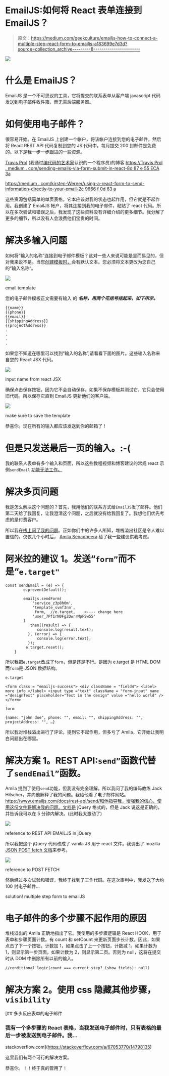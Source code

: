 # EmailJS:如何将 React 表单连接到 EmailJS？

> 原文：<https://medium.com/geekculture/emailjs-how-to-connect-a-multiple-step-react-form-to-emailjs-a183699e7d3d?source=collection_archive---------8----------------------->

![](img/b3e38e5bc86d0d553f65e15ab40a61d0.png)

# 什么是 EmailJS？

EmailJS 是一个不可思议的工具，它将提交的联系表单从客户端 javascript 代码发送到电子邮件收件箱，而无需后端服务器。

# **如何使用电子邮件？**

很容易开始。在 EmailJS 上创建一个帐户，将该帐户连接到您的电子邮件，然后将 React REST API 代码复制到您的 JS 代码中。每月提交 200 封邮件是免费的。以下是我一步一步跟进的一些资源。

[Travis Prol](https://medium.com/u/d266c82a1b70?source=post_page-----a183699e7d3d--------------------------------) (我通过[编代码的艺术家](https://medium.com/u/c51f7f8b1c0c?source=post_page-----a183699e7d3d--------------------------------)认识的一个程序员)的博客
[https://Travis Prol . medium . com/sending-emails-via-form-submit-in-react-8d 87 e 55 ECA 3a](https://travisprol.medium.com/sending-emails-via-form-submit-in-react-8d87e55eca3a)

[https://medium . com/kirsten-Werner/using-a-react-form-to-send-information-directly-to-your-email-2c 9666 f 0d 63 a](/kirsten-werner/using-a-react-form-to-send-information-directly-to-your-email-2c9666f0d63a)

这些资源包括简单的单页表格。它本应该对我的状态也起作用，但它就是不起作用。我创建了 EmailJS 帐户，将其连接到我的电子邮件，粘贴了 react 代码。所以在多次尝试和错误之后，我发现了这些资料没有详细介绍的更多细节。我分解了更多的细节，所以没有人会浪费他们宝贵的时间。

# **解决多输入问题**

如何将“输入的名称”连接到电子邮件模板？这对一些人来说可能是显而易见的，但对我来说不是。当您[创建模板时，](https://dashboard.emailjs.com/admin/templates)会有默认文本。您必须将文本更改为您自己的“输入名称”。

![](img/a3943239dd770be8136ac16054955efa.png)

email template

您的电子邮件模板正文需要有输入 的 ***名称，用两个花括号括起来，如下所示。***

```
{{name}}
{{phone}}
{{email}}
{{shippingAddress}}
{{projectAddress}}
.
.
.
.
```

如果您不知道在哪里可以找到“输入的名称”,请看看下面的图片。这些输入名称来自您的 React JSX 代码。

![](img/403cdb55b14abed897313065f5fa67b8.png)

input name from react JSX

确保点击保存按钮，因为它不会自动保存。如果不保存模板并测试它，它只会使用旧代码。所以保存它直到 EmailJS 更新他们的客户端。

![](img/e51e38c86c62f1f690af7900c8105b7f.png)

make sure to save the template

恭喜你。现在所有的输入都应该发送到你的邮箱了！

# 但是只发送最后一页的输入。:-(

我的联系人表单有多个输入和页面，所以这些教程视频和博客建议的常规 react 示例`sendEmail` [功能无法工作。](https://www.emailjs.com/docs/examples/reactjs/)

# 解决多页问题

我是怎么解决这个问题的？首先，我用他们的联系方式给`EmailJS`发了邮件。他们第二天给了我回复，让我澄清这个问题，之后就没有给我回复了。我想他们优先考虑的是付费客户。

所以我在[栈上问了我的问题](https://stackoverflow.com/questions/67041238/emailjs-for-multiple-step-react-form/67053770#67053770)。正如你们中的许多人所知，堆栈溢出社区是令人难以置信的。仅仅几个小时后， [Amila Senadheera](https://stackoverflow.com/users/8510405/amila-senadheera) 给了我一些建议供我考虑。

# 阿米拉的建议 1。发送“`form”`而不是“`e.target"`

```
const sendEmail = (e) => {
        e.preventDefault();

        emailjs.sendForm(
            'service_z3p8h0m', 
            'template_svmf3nm', 
             form,  //e.target,    <---- change here
            'user_7Pf1rN0FgZQwrrMpFSw55'
        )
          .then((result) => {
              console.log(result.text);
          }, (error) => {
              console.log(error.text);
          });
         e.target.reset();
    }
```

所以我把`e.target`改成了`form`，但是还是不行。是因为 e.target 是 HTML DOM 而`form`是 JSON 数据结构。

`e.target`

```
<form class = "emailjs-success"> <div className = "field4"> <label> more info </label> <input type ="text" className = "form-input" name ="designText" placeholder="Text in the design" value ="hello world" /> </form>
```

`form`

```
{name: "john doe", phone: "", email: "", shippingAddress: "", projectAddress: "", …}
```

所以我对堆栈溢出进行了评论，提到它不起作用，但多亏了 Amila，它开始让我明白问题出在哪里。

# 解决方案 1。REST API:`send”`函数代替了`sendEmail”`函数。

Amila 提到了使用`send`功能，但我没有完全理解。所以我问了我的编码教练 Jack Hilscher，并向他解释了我的问题。我给他看了电子邮件网站。https://www.emailjs.com/docs/rest-api/send/和他指导我，增强我的信心，使用这份文件将解决我的问题。文档是 jQuery 格式的，但是 Jack 说这是正确的，并告诉我可以在 5 分钟内解决。(此时我太激动了)

![](img/eec2e1415ccf337ff1a557eb4d94b120.png)

reference to REST API EMAILJS in jQuery

所以我把这个 jQuery 代码改成了 vanila JS 用于 react 文件。我调出了 mozilla [JSON POST fetch 文档](https://developer.mozilla.org/en-US/docs/Web/API/Fetch_API/Using_Fetch)来参考。

![](img/4456bcd45257fa80aeccd5a17f50b15a.png)

reference to POST FETCH

然后经过多次试验和错误，我终于找到了工作代码。在这次审判中，我发送了大约 100 封电子邮件…

solution! multiple step form to emailJS

# 电子邮件的多个步骤不起作用的原因

堆栈溢出的 Amila 正确地指出了它。我使用的多步骤逻辑是 React HOOK，用于表单和步骤页面计数。有 count 和 setCount 来更新页面步长计数。因此，如果点击了下一个按钮，计数加 1，如果点击了上一个按钮，计数减 1。如果计数为 1，则显示第一步页面，如果计数为 2，则显示第二页。否则为 null，这将在提交时从 DOM 中删除所有以前的输入。

```
//conditional logic(count === current_step? (show fields): null)
```

# 解决方案 2。使用 css 隐藏其他步骤，`visibility`

[](https://stackoverflow.com/a/67053770/14798135) [## 多步反应表单的电子邮件

### 我有一个多步骤的 React 表格，当我发送电子邮件时，只有表格的最后一步被发送到电子邮件。我…

stackoverflow.com](https://stackoverflow.com/a/67053770/14798135) 

这里我们有两个可行的解决方案。

恭喜你。！！终于真的管用了！